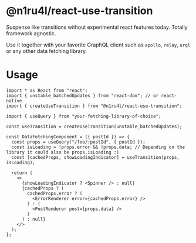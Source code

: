 # @n1ru4l/react-use-transition

Suspense like transitions without experimental react features today. Totally framework agnostic.

Use it together with your favorite GraphQL client such as `apollo`, `relay`, `urql` or any other data fetching library.

# Usage

```tsx
import * as React from "react";
import { unstable_batchedUpdates } from "react-dom"; // or react-native
import { createUseTransition } from "@n1ru4l/react-use-transition";

import { useQuery } from "your-fetching-library-of-choice";

const useTransition = createUseTransition(unstable_batchedUpdates);

const DataFetchingComponent = ({ postId }) => {
  const props = useQuery("/foo/:postId", { postId });
  const isLoading = !props.error && !props.data; // Depending on the library it could also be props.isLoading :)
  const [cachedProps, showLoadingIndicator] = useTransition(props, isLoading);

  return (
    <>
      {showLoadingIndicator ? <Spinner /> : null}
      {cachedProps ? (
        cachedProps.error ? (
          <ErrorRenderer error={cachedProps.error} />
        ) : (
          <PostRenderer post={props.data} />
        )
      ) : null}
    </>
  );
};
```
